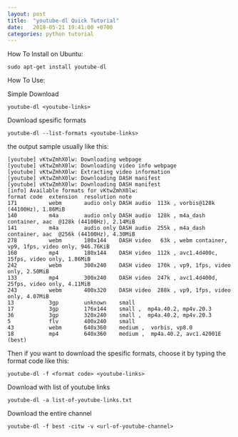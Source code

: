 ```yaml
---
layout: post
title:  "youtube-dl Quick Tutorial"
date:   2018-05-21 19:41:00 +0700
categories: python tutorial
---
```


How To Install on Ubuntu:

    sudo apt-get install youtube-dl

How To Use:

Simple Download
    
    youtube-dl <youtube-links>

Download spesific formats

    youtube-dl --list-formats <youtube-links>

the output sample usually like this:

    [youtube] vKtwZmhX0lw: Downloading webpage
    [youtube] vKtwZmhX0lw: Downloading video info webpage
    [youtube] vKtwZmhX0lw: Extracting video information
    [youtube] vKtwZmhX0lw: Downloading DASH manifest
    [youtube] vKtwZmhX0lw: Downloading DASH manifest
    [info] Available formats for vKtwZmhX0lw:
    format code  extension  resolution note
    171          webm       audio only DASH audio  113k , vorbis@128k (44100Hz), 1.86MiB
    140          m4a        audio only DASH audio  128k , m4a_dash container, aac  @128k (44100Hz), 2.14MiB
    141          m4a        audio only DASH audio  255k , m4a_dash container, aac  @256k (44100Hz), 4.30MiB
    278          webm       180x144    DASH video   63k , webm container, vp9, 1fps, video only, 946.76KiB
    160          mp4        180x144    DASH video  112k , avc1.4d400c, 15fps, video only, 1.86MiB
    242          webm       300x240    DASH video  170k , vp9, 1fps, video only, 2.50MiB
    133          mp4        300x240    DASH video  247k , avc1.4d400d, 25fps, video only, 4.11MiB
    243          webm       400x320    DASH video  288k , vp9, 1fps, video only, 4.07MiB
    13           3gp        unknown    small 
    17           3gp        176x144    small ,  mp4a.40.2, mp4v.20.3
    36           3gp        320x240    small ,  mp4a.40.2, mp4v.20.3
    5            flv        400x240    small 
    43           webm       640x360    medium ,  vorbis, vp8.0
    18           mp4        640x360    medium ,  mp4a.40.2, avc1.42001E (best)

Then if you want to download the spesific formats, choose it by typing the format code like this:

    youtube-dl -f <format code> <youtube-links>

Download with list of youtube links

    youtube-dl -a list-of-youtube-links.txt

Download the entire channel
    
    youtube-dl -f best -citw -v <url-of-youtube-channel>
